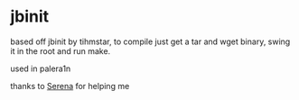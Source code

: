 # jbinit
based off jbinit by tihmstar, to compile just get a tar and wget binary, swing it in the root and run make.

used in palera1n

thanks to [Serena](https://github.com/SerenaKit) for helping me

